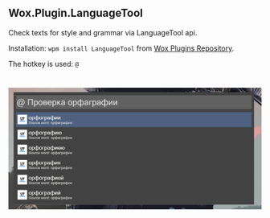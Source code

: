 ## Wox.Plugin.LanguageTool

Check texts for style and grammar via LanguageTool api.

Installation: `wpm install LanguageTool` from [Wox Plugins Repository](http://www.wox.one/plugin/428).

The hotkey is used: `@`

<h1 align="center">
    <img src="languagetool.jpg"/>
</h1>